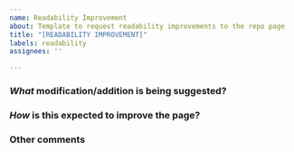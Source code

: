 ```yaml
---
name: Readability Improvement
about: Template to request readability improvements to the repo page
title: "[READABILITY IMPROVEMENT]"
labels: readability
assignees: ''

---
```


### *What* modification/addition is being suggested?

### *How* is this expected to improve the page?

### Other comments
